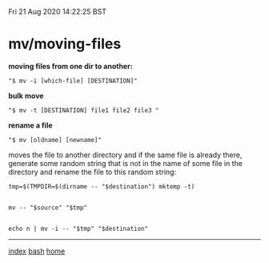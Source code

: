 Fri 21 Aug 2020 14:22:25 BST

# mv/moving-files

**moving files from one dir to another:**

	"$ mv -i [which-file] [DESTINATION]" 

**bulk move**

	"$ mv -t [DESTINATION] file1 file2 file3 "

**rename a file**


	"$ mv [oldname] [newname]"

moves the file to another directory and if the same file is already there, generate some random string that is not in the name of some file in the directory and rename the file to this random string:



    tmp=$(TMPDIR=$(dirname -- "$destination") mktemp -t)


    mv -- "$source" "$tmp"


    echo n | mv -i -- "$tmp" "$destination"

___
[index](./index-file.md)
[bash](./bash-index.md)
[home](./home.md) 

